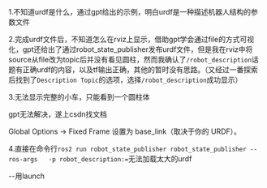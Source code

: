 1.不知道urdf是什么，通过gpt给出的示例，明白urdf是一种描述机器人结构的参数文件

2.完成urdf文件后，不知道怎么在rviz上显示，借助gpt学会通过file的方式可视化，gpt还给出了通过robot_state_publisher发布urdf文件，但是我在rviz中将source从file改为topic后并没有看见圆柱，然而我确认了`/robot_description`话题有正确urdf的内容，以及tf输出正确，其他的暂时没有思路。（又经过一番探索后找到了`Description Topic`的选项，选择`/robot_description`成功显示）



3.无法显示完整的小车，只能看到一个圆柱体

gpt无法解决，遂上csdn找文档

Global Options → Fixed Frame 设置为 base_link（取决于你的 URDF）。

4.直接在命令行`ros2 run robot_state_publisher robot_state_publisher --ros-args   -p robot_description:=`无法加载太大的urdf

--用launch